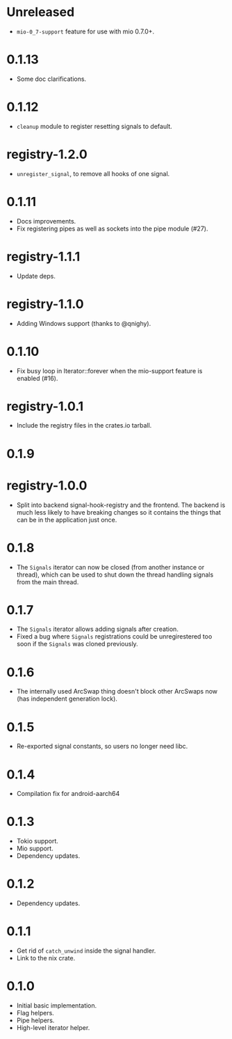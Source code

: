 # Unreleased

* `mio-0_7-support` feature for use with mio 0.7.0+.

# 0.1.13

* Some doc clarifications.

# 0.1.12

* `cleanup` module to register resetting signals to default.

# registry-1.2.0

* `unregister_signal`, to remove all hooks of one signal.

# 0.1.11

* Docs improvements.
* Fix registering pipes as well as sockets into the pipe module (#27).

# registry-1.1.1

* Update deps.

# registry-1.1.0

* Adding Windows support (thanks to @qnighy).

# 0.1.10

* Fix busy loop in Iterator::forever when the mio-support feature is enabled
  (#16).

# registry-1.0.1

* Include the registry files in the crates.io tarball.

# 0.1.9
# registry-1.0.0

* Split into backend signal-hook-registry and the frontend. The backend is much
  less likely to have breaking changes so it contains the things that can be in
  the application just once.

# 0.1.8

* The `Signals` iterator can now be closed (from another instance or thread),
  which can be used to shut down the thread handling signals from the main
  thread.

# 0.1.7

* The `Signals` iterator allows adding signals after creation.
* Fixed a bug where `Signals` registrations could be unregirestered too soon if
  the `Signals` was cloned previously.

# 0.1.6

* The internally used ArcSwap thing doesn't block other ArcSwaps now (has
  independent generation lock).

# 0.1.5

* Re-exported signal constants, so users no longer need libc.

# 0.1.4

* Compilation fix for android-aarch64

# 0.1.3

* Tokio support.
* Mio support.
* Dependency updates.

# 0.1.2

* Dependency updates.

# 0.1.1

* Get rid of `catch_unwind` inside the signal handler.
* Link to the nix crate.

# 0.1.0

* Initial basic implementation.
* Flag helpers.
* Pipe helpers.
* High-level iterator helper.
